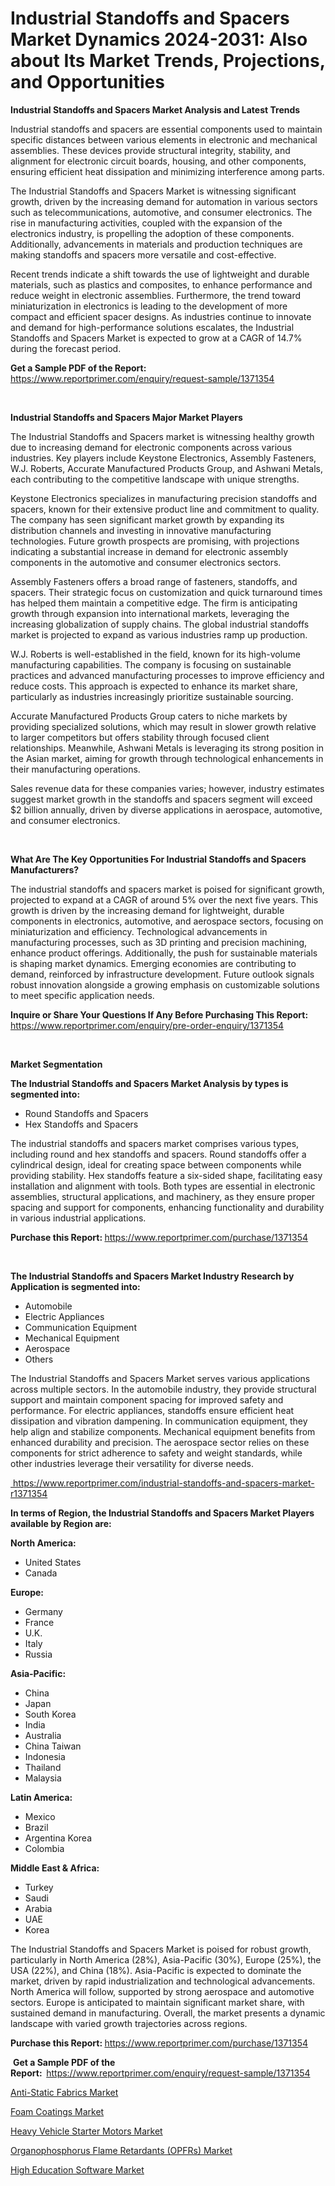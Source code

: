 <p><h1>Industrial Standoffs and Spacers Market Dynamics 2024-2031: Also about Its Market Trends, Projections, and Opportunities</h1></p><p><strong>Industrial Standoffs and Spacers Market Analysis and Latest Trends</strong></p>
<p><p>Industrial standoffs and spacers are essential components used to maintain specific distances between various elements in electronic and mechanical assemblies. These devices provide structural integrity, stability, and alignment for electronic circuit boards, housing, and other components, ensuring efficient heat dissipation and minimizing interference among parts.</p><p>The Industrial Standoffs and Spacers Market is witnessing significant growth, driven by the increasing demand for automation in various sectors such as telecommunications, automotive, and consumer electronics. The rise in manufacturing activities, coupled with the expansion of the electronics industry, is propelling the adoption of these components. Additionally, advancements in materials and production techniques are making standoffs and spacers more versatile and cost-effective.</p><p>Recent trends indicate a shift towards the use of lightweight and durable materials, such as plastics and composites, to enhance performance and reduce weight in electronic assemblies. Furthermore, the trend toward miniaturization in electronics is leading to the development of more compact and efficient spacer designs. As industries continue to innovate and demand for high-performance solutions escalates, the Industrial Standoffs and Spacers Market is expected to grow at a CAGR of 14.7% during the forecast period.</p></p>
<p><strong>Get a Sample PDF of the Report:&nbsp;</strong> <a href="https://www.reportprimer.com/enquiry/request-sample/1371354">https://www.reportprimer.com/enquiry/request-sample/1371354</a></p>
<p>&nbsp;</p>
<p><strong>Industrial Standoffs and Spacers Major Market Players</strong></p>
<p><p>The Industrial Standoffs and Spacers market is witnessing healthy growth due to increasing demand for electronic components across various industries. Key players include Keystone Electronics, Assembly Fasteners, W.J. Roberts, Accurate Manufactured Products Group, and Ashwani Metals, each contributing to the competitive landscape with unique strengths.</p><p>Keystone Electronics specializes in manufacturing precision standoffs and spacers, known for their extensive product line and commitment to quality. The company has seen significant market growth by expanding its distribution channels and investing in innovative manufacturing technologies. Future growth prospects are promising, with projections indicating a substantial increase in demand for electronic assembly components in the automotive and consumer electronics sectors.</p><p>Assembly Fasteners offers a broad range of fasteners, standoffs, and spacers. Their strategic focus on customization and quick turnaround times has helped them maintain a competitive edge. The firm is anticipating growth through expansion into international markets, leveraging the increasing globalization of supply chains. The global industrial standoffs market is projected to expand as various industries ramp up production.</p><p>W.J. Roberts is well-established in the field, known for its high-volume manufacturing capabilities. The company is focusing on sustainable practices and advanced manufacturing processes to improve efficiency and reduce costs. This approach is expected to enhance its market share, particularly as industries increasingly prioritize sustainable sourcing.</p><p>Accurate Manufactured Products Group caters to niche markets by providing specialized solutions, which may result in slower growth relative to larger competitors but offers stability through focused client relationships. Meanwhile, Ashwani Metals is leveraging its strong position in the Asian market, aiming for growth through technological enhancements in their manufacturing operations.</p><p>Sales revenue data for these companies varies; however, industry estimates suggest market growth in the standoffs and spacers segment will exceed $2 billion annually, driven by diverse applications in aerospace, automotive, and consumer electronics.</p></p>
<p>&nbsp;</p>
<p><strong>What Are The Key Opportunities For Industrial Standoffs and Spacers Manufacturers?</strong></p>
<p><p>The industrial standoffs and spacers market is poised for significant growth, projected to expand at a CAGR of around 5% over the next five years. This growth is driven by the increasing demand for lightweight, durable components in electronics, automotive, and aerospace sectors, focusing on miniaturization and efficiency. Technological advancements in manufacturing processes, such as 3D printing and precision machining, enhance product offerings. Additionally, the push for sustainable materials is shaping market dynamics. Emerging economies are contributing to demand, reinforced by infrastructure development. Future outlook signals robust innovation alongside a growing emphasis on customizable solutions to meet specific application needs.</p></p>
<p><strong>Inquire or Share Your Questions If Any Before Purchasing This Report:</strong> <a href="https://www.reportprimer.com/enquiry/pre-order-enquiry/1371354">https://www.reportprimer.com/enquiry/pre-order-enquiry/1371354</a></p>
<p>&nbsp;</p>
<p><strong>Market Segmentation</strong></p>
<p><strong>The Industrial Standoffs and Spacers Market Analysis by types is segmented into:</strong></p>
<p><ul><li>Round Standoffs and Spacers</li><li>Hex Standoffs and Spacers</li></ul></p>
<p><p>The industrial standoffs and spacers market comprises various types, including round and hex standoffs and spacers. Round standoffs offer a cylindrical design, ideal for creating space between components while providing stability. Hex standoffs feature a six-sided shape, facilitating easy installation and alignment with tools. Both types are essential in electronic assemblies, structural applications, and machinery, as they ensure proper spacing and support for components, enhancing functionality and durability in various industrial applications.</p></p>
<p><strong>Purchase this Report:&nbsp;</strong><a href="https://www.reportprimer.com/purchase/1371354">https://www.reportprimer.com/purchase/1371354</a></p>
<p>&nbsp;</p>
<p><strong>The Industrial Standoffs and Spacers Market Industry Research by Application is segmented into:</strong></p>
<p><ul><li>Automobile</li><li>Electric Appliances</li><li>Communication Equipment</li><li>Mechanical Equipment</li><li>Aerospace</li><li>Others</li></ul></p>
<p><p>The Industrial Standoffs and Spacers Market serves various applications across multiple sectors. In the automobile industry, they provide structural support and maintain component spacing for improved safety and performance. For electric appliances, standoffs ensure efficient heat dissipation and vibration dampening. In communication equipment, they help align and stabilize components. Mechanical equipment benefits from enhanced durability and precision. The aerospace sector relies on these components for strict adherence to safety and weight standards, while other industries leverage their versatility for diverse needs.</p></p>
<p><a href="https://www.reportprimer.com/industrial-standoffs-and-spacers-market-r1371354">&nbsp;https://www.reportprimer.com/industrial-standoffs-and-spacers-market-r1371354</a></p>
<p><strong>In terms of Region, the Industrial Standoffs and Spacers Market Players available by Region are:</strong></p>
<p>
    <p> <strong> North America: </strong>
        <ul>
            <li>United States</li>
            <li>Canada</li>
        </ul>
        </p> 
    <p> <strong> Europe: </strong>
        <ul>
            <li>Germany</li>
            <li>France</li>
            <li>U.K.</li>
            <li>Italy</li>
            <li>Russia</li>
        </ul>
        </p> 
    <p> <strong> Asia-Pacific: </strong>
        <ul>
            <li>China</li>
            <li>Japan</li>
            <li>South Korea</li>
            <li>India</li>
            <li>Australia</li>
            <li>China Taiwan</li>
            <li>Indonesia</li>
            <li>Thailand</li>
            <li>Malaysia</li>
        </ul>
        </p> 
    <p> <strong> Latin America: </strong>
        <ul>
            <li>Mexico</li>
            <li>Brazil</li>
            <li>Argentina Korea</li>
            <li>Colombia</li>
        </ul>
        </p> 
    <p> <strong> Middle East & Africa: </strong>
        <ul>
            <li>Turkey</li>
            <li>Saudi</li>
            <li>Arabia</li>
            <li>UAE</li>
            <li>Korea</li>
        </ul>
    </p>
    </p>
<p><p>The Industrial Standoffs and Spacers Market is poised for robust growth, particularly in North America (28%), Asia-Pacific (30%), Europe (25%), the USA (22%), and China (18%). Asia-Pacific is expected to dominate the market, driven by rapid industrialization and technological advancements. North America will follow, supported by strong aerospace and automotive sectors. Europe is anticipated to maintain significant market share, with sustained demand in manufacturing. Overall, the market presents a dynamic landscape with varied growth trajectories across regions.</p></p>
<p><strong>Purchase this Report: </strong><a href="https://www.reportprimer.com/purchase/1371354">https://www.reportprimer.com/purchase/1371354</a></p>
<p>&nbsp;<strong>Get a Sample PDF of the Report:&nbsp;&nbsp;</strong><a href="https://www.reportprimer.com/enquiry/request-sample/1371354">https://www.reportprimer.com/enquiry/request-sample/1371354</a></p>
<p><strong></strong></p>
<p><p><a href="https://medium.com/@pxxrwcoo77/future-trends-in-global-anti-static-fabrics-market-market-insights-and-analysis-from-2024-to-2031-c5ad6a0c31bf?postPublishedType=repub">Anti-Static Fabrics Market</a></p><p><a href="https://www.linkedin.com/pulse/booming-foam-coatings-market-sector-analysis-growth-projections-m6qie?trackingId=su%2Bw5pCEQ5Cyz%2FhrUbDQww%3D%3D">Foam Coatings Market</a></p><p><a href="https://medium.com/@pxxrwcoo77/heavy-vehicle-starter-motors-market-global-market-insights-and-regional-analysis-2024-2031-3717008032ed?postPublishedType=repub">Heavy Vehicle Starter Motors Market</a></p><p><a href="https://issuu.com/reportprime-2/docs/organophosphorus-flame-retardants-o_577ffe69db3d19">Organophosphorus Flame Retardants (OPFRs) Market</a></p><p><a href="https://www.linkedin.com/pulse/why-should-you-invest-high-education-software-market-trends-leading-0wewf">High Education Software Market</a></p></p>